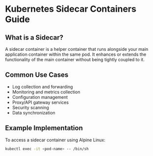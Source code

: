# Kubernetes Sidecar Containers Guide

## What is a Sidecar?
A sidecar container is a helper container that runs alongside your main application container within the same pod. It enhances or extends the functionality of the main container without being tightly coupled to it.

## Common Use Cases
- Log collection and forwarding
- Monitoring and metrics collection
- Configuration management
- Proxy/API gateway services
- Security scanning
- Data synchronization

## Example Implementation
To access a sidecar container using Alpine Linux:

```bash
kubectl exec -it <pod-name> -- /bin/sh